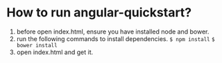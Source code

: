 # How to run angular-quickstart?
1. before open index.html, ensure you have installed node and bower.
2. run the following commands to install dependencies.
    `$ npm install`
    `$ bower install`
3. open index.html and get it.
